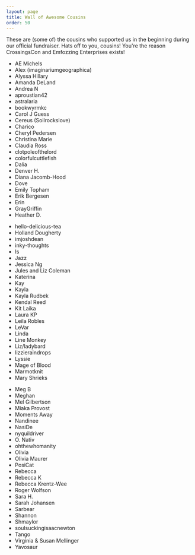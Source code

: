 ```yaml
---
layout: page
title: Wall of Awesome Cousins
order: 50
---
```


These are (some of) the cousins who supported us in the beginning during our official fundraiser. Hats off to you, cousins! You're the reason CrossingsCon and Emfozzing Enterprises exists!

<div id="wall-of-awesome-cousins" class="row">
  <div class="col-12 col-md-4">
    <ul>
      <li>AE Michels</li>
      <li>Alex (imaginariumgeographica)</li>
      <li>Alyssa Hillary</li>
      <li>Amanda DeLand</li>
      <li>Andrea N</li>
      <li>aproustian42</li>
      <li>astralaria</li>
      <li>bookwyrmkc</li>
      <li>Carol J Guess</li>
      <li>Cereus (Soilrockslove)</li>
      <li>Charico</li>
      <li>Cheryl Pedersen</li>
      <li>Christina Marie</li>
      <li>Claudia Ross</li>
      <li>clotpoleofthelord</li>
      <li>colorfulcuttlefish</li>
      <li>Dalia</li>
      <li>Denver H.</li>
      <li>Diana Jacomb-Hood</li>
      <li>Dove</li>
      <li>Emily Topham</li>
      <li>Erik Bergesen</li>
      <li>Erin</li>
      <li>GrayGriffin</li>
      <li>Heather D.</li>
    </ul>
  </div>
  <div class="col-12 col-md-4">
    <ul>
      <li>hello-delicious-tea</li>
      <li>Holland Dougherty</li>
      <li>imjoshdean</li>
      <li>inky-thoughts</li>
      <li>Is</li>
      <li>Jazz</li>
      <li>Jessica Ng</li>
      <li>Jules and Liz Coleman</li>
      <li>Katerina</li>
      <li>Kay</li>
      <li>Kayla</li>
      <li>Kayla Rudbek</li>
      <li>Kendal Reed</li>
      <li>Kit Laika</li>
      <li>Laura KP</li>
      <li>Leila Robles</li>
      <li>LeVar</li>
      <li>Linda</li>
      <li>Line Monkey</li>
      <li>Liz/ladybard</li>
      <li>lizzieraindrops</li>
      <li>Lyssie</li>
      <li>Mage of Blood</li>
      <li>Marmotknit</li>
      <li>Mary Shrieks</li>
    </ul>
  </div>
  <div class="col-12 col-md-4">
    <ul>
      <li>Meg B</li>
      <li>Meghan</li>
      <li>Mel Gilbertson</li>
      <li>Miaka Provost</li>
      <li>Moments Away</li>
      <li>Nandinee</li>
      <li>NasiDe</li>
      <li>nyquildriver</li>
      <li>O. Nativ</li>
      <li>ohthewhomanity</li>
      <li>Olivia</li>
      <li>Olivia Maurer</li>
      <li>PosiCat</li>
      <li>Rebecca</li>
      <li>Rebecca K</li>
      <li>Rebecca Krentz-Wee</li>
      <li>Roger Wolfson</li>
      <li>Sara H.</li>
      <li>Sarah Johansen</li>
      <li>Sarbear</li>
      <li>Shannon</li>
      <li>Shmaylor</li>
      <li>soulsuckingisaacnewton</li>
      <li>Tango</li>
      <li>Virginia & Susan Mellinger</li>
      <li>Yavosaur</li>
    </ul>
  </div>
</div>
